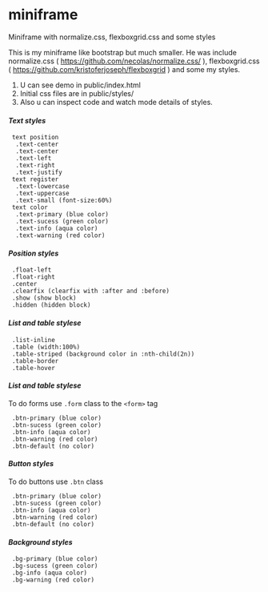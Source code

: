 # miniframe
Miniframe with normalize.css, flexboxgrid.css and some styles

This is my miniframe like bootstrap but much smaller.
He was include normalize.css ( https://github.com/necolas/normalize.css/ ),
flexboxgrid.css ( https://github.com/kristoferjoseph/flexboxgrid )
and some my styles.

1. U can see demo in public/index.html
2. Initial css files are in public/styles/
3. Also u can inspect code and watch mode details of styles.


#### <i>Text styles</i>
```
 text position
  .text-center
  .text-center
  .text-left
  .text-right
  .text-justify
 text register
  .text-lowercase
  .text-uppercase
  .text-small (font-size:60%)
 text color
  .text-primary (blue color)
  .text-sucess (green color)
  .text-info (aqua color)
  .text-warning (red color)
```

#### <i>Position styles</i>
```
 .float-left
 .float-right
 .center
 .clearfix (clearfix with :after and :before)
 .show (show block)
 .hidden (hidden block)
```

#### <i>List and table stylese</i>
```
 .list-inline
 .table (width:100%)
 .table-striped (background color in :nth-child(2n))
 .table-border 
 .table-hover
```
#### <i>List and table stylese</i>
To do forms use `.form` class to the `<form>` tag
```
 .btn-primary (blue color)
 .btn-sucess (green color)
 .btn-info (aqua color)
 .btn-warning (red color)
 .btn-default (no color)
```


#### <i>Button styles</i>
To do buttons use `.btn` class
```
 .btn-primary (blue color)
 .btn-sucess (green color)
 .btn-info (aqua color)
 .btn-warning (red color)
 .btn-default (no color)
```

#### <i>Background styles</i>
```
 .bg-primary (blue color)
 .bg-sucess (green color)
 .bg-info (aqua color)
 .bg-warning (red color)
```
